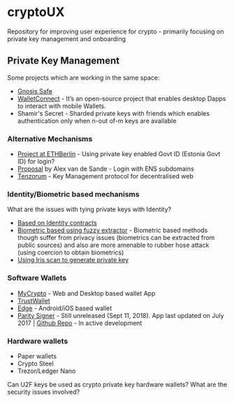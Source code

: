 # cryptoUX
Repository for improving user experience for crypto - primarily focusing on private key management and onboarding

## Private Key Management
Some projects which are working in the same space:
* [Gnosis Safe](https://safe.gnosis.io)
* [WalletConnect](https://walletconnect.org/) - It’s an open-source project that enables desktop Dapps to interact with mobile Wallets.
* Shamir's Secret - Sharded private keys with friends which enables authentication only when n-out of-m  keys are available

### Alternative Mechanisms
* [Project at ETHBerlin](https://devpost.com/software/ethstonia-identity) - Using private key enabled Govt ID (Estonia Govt ID) for login?   
* [Proposal](https://github.com/ethereum/EIPs/pull/1078) by Alex van de Sande - Login with ENS subdomains
* [Tenzorum](https://tenzorum.org/) - Key Management protocol for decentralised web

### Identity/Biometric based mechanisms
What are the issues with tying private keys with Identity?
* [Based on Identity contracts](https://github.com/EthWorks/EthereumIdentitySDK)
* [Biometric based using fuzzy extractor](https://www.notion.so/Design-Spec-fa2b4e36d1b74d56bfca7a5062aa5faf) - Biometric based methods though suffer from privacy issues (biometrics can be extracted from public sources) and also are more amenable to rubber hose attack (using coercion to obtain biometrics) 
* [Using Iris scan to generate private key](https://www.ncbi.nlm.nih.gov/pubmed/18784013) 

### Software Wallets
* [MyCrypto](https://mycrypto.com/) - Web and Desktop based wallet App
* [TrustWallet](https://github.com/TrustWallet)
* [Edge](https://edge.app/) - Android/iOS based wallet
* [Parity Signer](https://play.google.com/store/apps/details?id=com.nativesigner&hl=en_IN) - Still unreleased (Sept 11, 2018). App last updated on July 2017 | 
  [Github Repo](https://github.com/paritytech/parity-signer) - In active development

### Hardware wallets
* Paper wallets
* Crypto Steel
* Trezor/Ledger Nano

Can U2F keys be used as crypto private key hardware wallets? What are the security issues involved?


